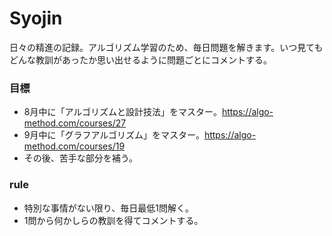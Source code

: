 # Syojin

日々の精進の記録。アルゴリズム学習のため、毎日問題を解きます。いつ見てもどんな教訓があったか思い出せるように問題ごとにコメントする。

### 目標
- 8月中に「アルゴリズムと設計技法」をマスター。https://algo-method.com/courses/27
- 9月中に「グラフアルゴリズム」をマスター。https://algo-method.com/courses/19
- その後、苦手な部分を補う。

### rule
- 特別な事情がない限り、毎日最低1問解く。
- 1問から何かしらの教訓を得てコメントする。
